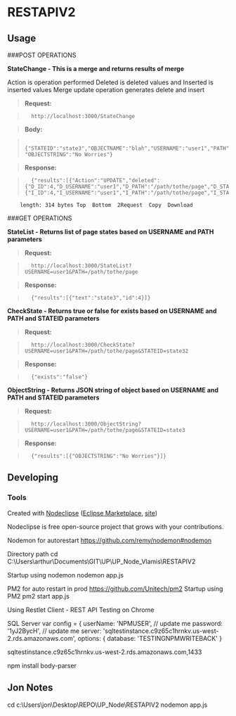 

# RESTAPIV2



## Usage
###POST OPERATIONS

**StateChange  - This is a merge and returns results of merge**

Action is operation performed
Deleted is deleted values and Inserted is inserted values
Merge update operation generates delete and insert

>**Request:**

>		http://localhost:3000/StateChange

> **Body:**

>		{"STATEID":"state3","OBJECTNAME":"blah","USERNAME":"user1","PATH":"/path/tothe/page",  "OBJECTSTRING":"No Worries"}

> **Response:**

>		{"results":[{"Action":"UPDATE","deleted":{"D_ID":4,"D_USERNAME":"user1","D_PATH":"/path/tothe/page","D_STATEID":"state3","D_OBJECTNAME":"blah","D_STATEID_DESCR":"state3"},"inserted":{"I_ID":4,"I_USERNAME":"user1","I_PATH":"/path/tothe/page","I_STATEID":"state3","I_OBJECTNAME":"blah","I_STATEID_DESCR":"state3"}}]}
		length: 314 bytes Top  Bottom  2Request  Copy  Download

###GET OPERATIONS

**StateList - Returns list of page states based on USERNAME and PATH parameters**


> **Request:**

>		http://localhost:3000/StateList?USERNAME=user1&PATH=/path/tothe/page


> **Response:**

>		{"results":[{"text":"state3","id":4}]}

**CheckState - Returns true or false for exists based on USERNAME and PATH and STATEID parameters**


> **Request:**

>		http://localhost:3000/CheckState?USERNAME=user1&PATH=/path/tothe/page&STATEID=state32


> **Response:**

>		{"exists":"false"}


**ObjectString - Returns JSON string of object based on USERNAME and PATH and STATEID parameters**


> **Request:**

>		http://localhost:3000/ObjectString?USERNAME=user1&PATH=/path/tothe/page&STATEID=state3

> **Response:**

>		{"results":[{"OBJECTSTRING":"No Worries"}]}

## Developing



### Tools

Created with [Nodeclipse](https://github.com/Nodeclipse/nodeclipse-1)
 ([Eclipse Marketplace](http://marketplace.eclipse.org/content/nodeclipse), [site](http://www.nodeclipse.org))   

Nodeclipse is free open-source project that grows with your contributions.

Nodemon for autorestart
https://github.com/remy/nodemon#nodemon

Directory path
cd C:\Users\arthur\Documents\GIT\UP\UP_Node_Vlamis\RESTAPIV2

Startup using nodemon
nodemon app.js

PM2 for auto restart in prod
https://github.com/Unitech/pm2
Startup using PM2
pm2 start app.js

Using Restlet Client - REST API Testing on Chrome

SQL Server 
	  var config = {
	    userName: 'NPMUSER', // update me
	    password: '1yJ2BycH', // update me
	    server: 'sqltestinstance.c9z65c1hrnkv.us-west-2.rds.amazonaws.com',
	    options: {
	        database: 'TESTINGNPMWRITEBACK'
	    }
	    
sqltestinstance.c9z65c1hrnkv.us-west-2.rds.amazonaws.com,1433

npm install body-parser

## Jon Notes
cd c:\Users\jon\Desktop\REPO\UP_Node\RESTAPIV2
nodemon app.js


